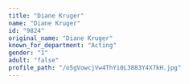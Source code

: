 ```yaml
---
title: "Diane Kruger"
name: "Diane Kruger"
id: "9824"
original_name: "Diane Kruger"
known_for_department: "Acting"
gender: "1"
adult: "false"
profile_path: "/o5gVowcjVw4ThYi0L3883Y4X7kH.jpg"
---
```

